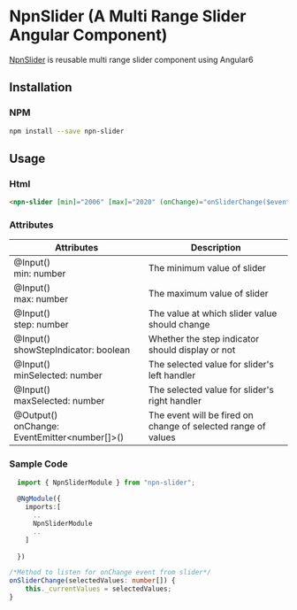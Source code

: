 # NpnSlider (A Multi Range Slider Angular Component)

[NpnSlider](https://npnm.github.io/NpnSlider/) is reusable multi range slider component using Angular6

## Installation
### NPM
```sh
npm install --save npn-slider
```

## Usage
### Html
```html
<npn-slider [min]="2006" [max]="2020" (onChange)="onSliderChange($event)"></npn-slider>
```
### Attributes
Attributes | Description
-----------|------------
@Input() <br> min: number | The minimum value of slider
@Input() <br> max: number | The maximum value of slider
@Input() <br> step: number | The value at which slider value should change
@Input() <br> showStepIndicator: boolean | Whether the step indicator should display or not
@Input() <br> minSelected: number | The selected value for slider's left handler
@Input() <br> maxSelected: number | The selected value for slider's right handler
@Output() <br> onChange: EventEmitter<number[]>() | The event will be fired on change of selected range of values

### Sample Code
```ts
  import { NpnSliderModule } from "npn-slider";
  
  @NgModule({
    imports:[
      ..
      NpnSliderModule
      ..
    ]
  
  })
``` 
```ts
/*Method to listen for onChange event from slider*/
onSliderChange(selectedValues: number[]) {
    this._currentValues = selectedValues;
}
```

